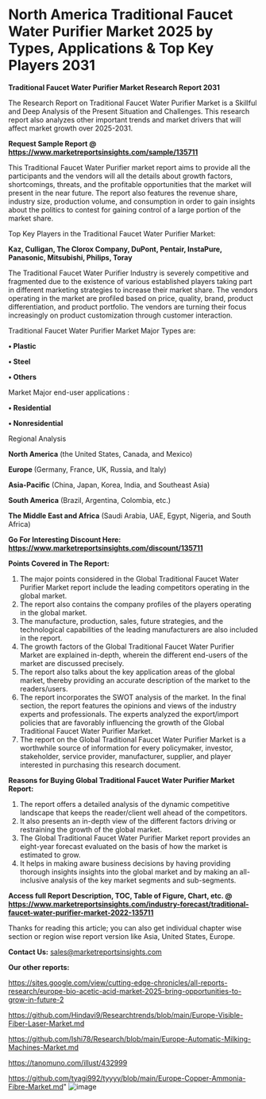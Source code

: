 # North America Traditional Faucet Water Purifier Market 2025 by Types, Applications & Top Key Players 2031

<strong>Traditional Faucet Water Purifier Market Research Report 2031</strong>

The Research Report on Traditional Faucet Water Purifier Market is a Skillful and Deep Analysis of the Present Situation and Challenges. This research report also analyzes other important trends and market drivers that will affect market growth over 2025-2031.

<strong>Request Sample Report @ <a href=https://www.marketreportsinsights.com/sample/135711>https://www.marketreportsinsights.com/sample/135711</a></strong>

This Traditional Faucet Water Purifier market report aims to provide all the participants and the vendors will all the details about growth factors, shortcomings, threats, and the profitable opportunities that the market will present in the near future. The report also features the revenue share, industry size, production volume, and consumption in order to gain insights about the politics to contest for gaining control of a large portion of the market share.

Top Key Players in the Traditional Faucet Water Purifier Market:

<strong>Kaz, Culligan, The Clorox Company, DuPont, Pentair, InstaPure, Panasonic, Mitsubishi, Philips, Toray</strong>

The Traditional Faucet Water Purifier Industry is severely competitive and fragmented due to the existence of various established players taking part in different marketing strategies to increase their market share. The vendors operating in the market are profiled based on price, quality, brand, product differentiation, and product portfolio. The vendors are turning their focus increasingly on product customization through customer interaction.

Traditional Faucet Water Purifier Market Major Types are:

<strong>• Plastic

• Steel

• Others</strong>

Market Major end-user applications :

<strong>• Residential

• Nonresidential</strong>

Regional Analysis

</u><strong><b>North America</b></strong> (the United States, Canada, and Mexico)

<strong><b>Europe </b></strong>(Germany, France, UK, Russia, and Italy)

<strong><b>Asia-Pacific</b></strong> (China, Japan, Korea, India, and Southeast Asia)

<strong><b>South America</b></strong> (Brazil, Argentina, Colombia, etc.)

<strong><b>The Middle East and Africa</b></strong> (Saudi Arabia, UAE, Egypt, Nigeria, and South Africa)

<strong>Go For Interesting Discount Here: <a href=https://www.marketreportsinsights.com/discount/135711>https://www.marketreportsinsights.com/discount/135711</a></strong>

<strong>Points Covered in The Report:</strong>
<ol>
  <li>The major points considered in the Global Traditional Faucet Water Purifier Market report include the leading competitors operating in the global market.</li>
  <li>The report also contains the company profiles of the players operating in the global market.</li>
  <li>The manufacture, production, sales, future strategies, and the technological capabilities of the leading manufacturers are also included in the report.</li>
  <li>The growth factors of the Global Traditional Faucet Water Purifier Market are explained in-depth, wherein the different end-users of the market are discussed precisely.</li>
  <li>The report also talks about the key application areas of the global market, thereby providing an accurate description of the market to the readers/users.</li>
  <li>The report incorporates the SWOT analysis of the market. In the final section, the report features the opinions and views of the industry experts and professionals. The experts analyzed the export/import policies that are favorably influencing the growth of the Global Traditional Faucet Water Purifier Market.</li>
  <li>The report on the Global Traditional Faucet Water Purifier Market is a worthwhile source of information for every policymaker, investor, stakeholder, service provider, manufacturer, supplier, and player interested in purchasing this research document.</li>
</ol>
<strong>Reasons for Buying Global Traditional Faucet Water Purifier Market Report:</strong>

<ol>
  <li>The report offers a detailed analysis of the dynamic competitive landscape that keeps the reader/client well ahead of the competitors.</li>
  <li>It also presents an in-depth view of the different factors driving or restraining the growth of the global market.</li>
  <li>The Global Traditional Faucet Water Purifier Market report provides an eight-year forecast evaluated on the basis of how the market is estimated to grow.</li>
  <li>It helps in making aware business decisions by having providing thorough insights insights into the global market and by making an all-inclusive analysis of the key market segments and sub-segments.</li>
</ol>
<strong>Access full Report Description, TOC, Table of Figure, Chart, etc. @ <a href=https://www.marketreportsinsights.com/industry-forecast/traditional-faucet-water-purifier-market-2022-135711>https://www.marketreportsinsights.com/industry-forecast/traditional-faucet-water-purifier-market-2022-135711</a></strong>


Thanks for reading this article; you can also get individual chapter wise section or region wise report version like Asia, United States, Europe.

<strong>Contact Us:</strong>
sales@marketreportsinsights.com

<strong>Our other reports:</strong>

<a href=https://sites.google.com/view/cutting-edge-chronicles/all-reports-research/europe-bio-acetic-acid-market-2025-bring-opportunities-to-grow-in-future-2>https://sites.google.com/view/cutting-edge-chronicles/all-reports-research/europe-bio-acetic-acid-market-2025-bring-opportunities-to-grow-in-future-2</a>

<a href=https://github.com/Hindavi9/Researchtrends/blob/main/Europe-Visible-Fiber-Laser-Market.md>https://github.com/Hindavi9/Researchtrends/blob/main/Europe-Visible-Fiber-Laser-Market.md</a>

<a href=https://github.com/Ishi78/Research/blob/main/Europe-Automatic-Milking-Machines-Market.md>https://github.com/Ishi78/Research/blob/main/Europe-Automatic-Milking-Machines-Market.md</a>

<a href=https://tanomuno.com/illust/432999>https://tanomuno.com/illust/432999</a>

<a href=https://github.com/tyagi992/tyyyy/blob/main/Europe-Copper-Ammonia-Fibre-Market.md>https://github.com/tyagi992/tyyyy/blob/main/Europe-Copper-Ammonia-Fibre-Market.md</a>"
![image](https://github.com/user-attachments/assets/8891cc71-4fda-46d6-a498-cc075f4a57ef)
